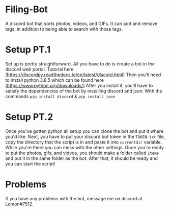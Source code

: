 # Filing-Bot
A discord bot that sorts photos, videos, and GIFs. 
It can add and remove tags, in addition to being able to search with those tags.

# Setup PT.1
Set up is pretty straightforward. All you have to do is create a bot in the discord web portal. Tutorial here [https://discordpy.readthedocs.io/en/latest/discord.html]
Then you'll need to install python 3.8.5 which can be found here [https://www.python.org/downloads/]
After you install it, you'll have to satisfy the dependencies of the bot by installing discord and json. With the commands ``pip install discord`` & ``pip install json``

# Setup PT.2
Once you've gotten python all setup you can clone the bot and put it where you'd like. Next, you have to put your discord bot token in the ``TOKEN.txt`` file, copy the directory that the script is in and paste it into ``currentdir`` variable. While you're there you can mess with the other settings. Once you're ready to put the photos, gifs, and videos, you should make a folder called ``Items`` and put it in the same folder as the bot. After that, it should be ready and you can start the script!

# Problems
If you have any problems with the bot, message me on discord at Lemon#7512.
